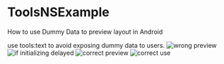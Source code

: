 # ToolsNSExample
How to use Dummy Data to preview layout in Android

use tools:text to avoid exposing dummy data to users.
![wrong preview](./wrong_activity_main_preview.png) ![if initializing delayed](./wrong_use_of_dummy_data.png)
![correct preview](./correct_activity_main_preview.png) ![correct use](./correct_use_of_dummy_data.png)